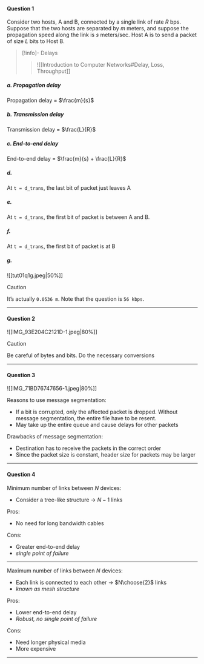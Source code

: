 #### Question 1

Consider two hosts, A and B, connected by a single link of rate $R$ bps. Suppose that the two hosts are separated by $m$ meters, and suppose the propagation speed along the link is $s$ meters/sec. Host A is to send a packet of size $L$ bits to Host B.

>[!info]- Delays
>>![[Introduction to Computer Networks#Delay, Loss, Throughput]]

##### a. Propagation delay

Propagation delay = $\frac{m}{s}$

##### b. Transmission delay

Transmission delay = $\frac{L}{R}$

##### c. End-to-end delay

End-to-end delay = $\frac{m}{s} + \frac{L}{R}$

##### d.

At `t = d_trans`, the last bit of packet just leaves A

##### e.

At `t = d_trans`, the first bit of packet is between A and B.

##### f.

At `t = d_trans`, the first bit of packet is at B 

##### g.

![[tut01q1g.jpeg|50%]]

>[!caution]
>It’s actually `0.0536 m`. Note that the question is `56 kbps`.

---

#### Question 2

![[IMG_93E204C2121D-1.jpeg|80%]]

>[!caution]
>Be careful of bytes and bits. Do the necessary conversions



---

#### Question 3

![[IMG_71BD76747656-1.jpeg|80%]]

Reasons to use message segmentation:
- If a bit is corrupted, only the affected packet is dropped. Without message segmentation, the entire file have to be resent.
- May take up the entire queue and cause delays for other packets

Drawbacks of message segmentation:
- Destination has to receive the packets in the correct order
- Since the packet size is constant, header size for packets may be larger

---

#### Question 4

Minimum number of links between $N$ devices:
- Consider a tree-like structure → $N-1$ links

Pros:
- No need for long bandwidth cables


Cons:
- Greater end-to-end delay
- *single point of failure*

---

Maximum number of links between $N$ devices:
- Each link is connected to each other → $N\choose{2}$ links
- *known as mesh structure*

Pros:
- Lower end-to-end delay
- *Robust, no single point of failure*

Cons:
- Need longer physical media
- More expensive

---
